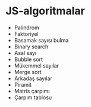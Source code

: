 # JS-algoritmalar
- Palindrom 
- Faktoriyel
- Basamak sayısı bulma 
- Binary search
- Asal sayı
- Bubble sort
- Mükemmel sayılar 
- Merge sort
- Arkadaş sayılar
- Piramit
- Matris çarpımı
- Çarpım tablosu
